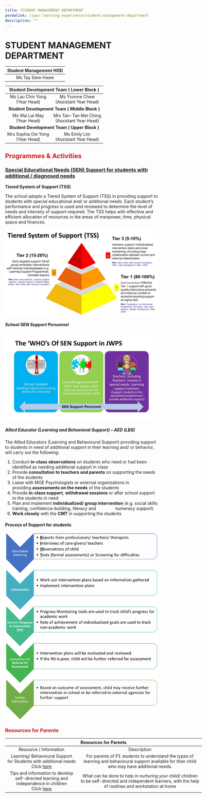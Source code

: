 ```yaml
---
title: STUDENT MANAGEMENT DEPARTMENT
permalink: /jwps-learning-experience/student-management-department
description: ""
---
```

# STUDENT MANAGEMENT DEPARTMENT

| Student Management HOD |
|:----------------------:|
|    Ms Tay Siew Hwee    |

<table>
<thead>
  <tr>
    <th colspan="2" style="text-align: center;">Student Development Team ( Lower Block )</th>
  </tr>
</thead>
<tbody>
  <tr>
    <td style="text-align: center;">Ms Lau Chin Yong<br>(Year Head)</td>
    <td style="text-align: center;">Ms Yvonne Chew<br>(Assistant Year Head)</td>
  </tr>
  <tr>
		<td colspan="2" style="text-align: center;"><b>Student Development Team ( Middle Block )</b></td>
  </tr>
  <tr>
		<td style="text-align: center;"> Ms Wai Lai May<br>(Year Head)<br></td>
    <td style="text-align: center;">Mrs Tan-Tan Mei Ching<br>(Assistant Year Head)</td>
  </tr>
  <tr>
		<td colspan="2" style="text-align: center;"><b>Student Development Team ( Upper Block )</b></td>
  </tr>
  <tr>
    <td style="text-align: center;">Mrs Sophia Ow Yong<br>(Year Head)</td>
    <td style="text-align: center;">Ms Emily Lim<br>(Assistant Year Head)</td>
  </tr>
</tbody>
</table>

## <span style = "color: #c81b1b"> <b>Programmes & Activities</b> </span>

### <span><b><u>Special Educational Needs (SEN) Support for students with additional / diagnosed needs</u></b></span>

**Tiered System of Support (TSS)**

The school adopts a Tiered System of Support (TSS) in providing support to students with special educational and/ or additional needs. Each student’s performance and progress is used and reviewed to determine the level of needs and intensity of support required. The TSS helps with effective and efficient allocation of resources in the areas of manpower, time, physical space and finances.

![](/images/JWPS%20LEARNING%20EXPERIENCE/STUDENT%20MANAGEMENT%20DEPARTMENT/TSS.jpg)

##### **School SEN Support Personnel**
![](/images/JWPS%20LEARNING%20EXPERIENCE/STUDENT%20MANAGEMENT%20DEPARTMENT/WHO.jpg)

##### **Allied Educator (Learning and Behavioral Support) – AED (LBS)**

The Allied Educators (Learning and Behavioural Support) providing support to students in need of additional support in their learning and/ or behavior, will carry out the following:

1. Conduct **in-class observations** on students who need or had been identified as needing additional support in class
2. Provide **consultation to teachers and parents** on supporting the needs of the students
3. Liaise with MOE Psychologists or external organizations in providing **assessments on the needs** of the students
4. Provide **in-class support**, **withdrawal sessions** or after school support to the students in need
5. Plan and implement **individualized/ group intervention** (e.g. social skills training, confidence-building, literacy and                numeracy support)
6. **Work closely** with the **CMT** in supporting the students


#### **Process of Support for students**
![](/images/JWPS%20LEARNING%20EXPERIENCE/STUDENT%20MANAGEMENT%20DEPARTMENT/SFS.png)

### <span style = "color: #c81b1b"> <b>Resources for Parents</b> </span>

<table style="undefined;table-layout: fixed; width: 648px">
<colgroup>
<col style="width: 240px">
<col style="width: 408px">
</colgroup>
<thead>
  <tr>
    <th colspan="2" style="text-align: center;">Resources for Parents</th>
  </tr>
</thead>
<tbody>
  <tr>
    <td style="text-align: center;"> Resource / Information</td>
    <td style="text-align: center;">Description                                                  </td>
  </tr>
  <tr>
    <td style="text-align: center;">Learning/ Behavioural Support<br>for Students with additional needs<br>Click <a href="/files/Jwps%20learning%20experience/STUDENT%20MANAGEMENT%20DEPARTMENT/Admin%20Day%202019%20Parents%20resources.pdf" target = "_blank">here</a></td>
    <td style="text-align: center;">For parents of P1 students to understand the types of learning and behavioural support available for their child who may have additional needs.</td>
  </tr>
  <tr>
    <td style="text-align: center;">Tips and information to develop<br>self-directed learning and<br>independence in children<br>Click <a href="/files/Jwps%20learning%20experience/STUDENT%20MANAGEMENT%20DEPARTMENT/Helping%20your%20child%20be%20a%20self-directed%20learner.pdf" target = "_blank">here</a></td>
    <td style="text-align: center;">What can be done to help in nurturing your child/ children to be self-directed and independent learners, with the help of routines and workstation at home</td>
  </tr>
</tbody>
</table>